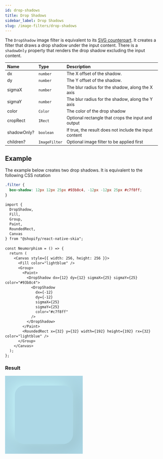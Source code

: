```yaml
---
id: drop-shadows
title: Drop Shadows
sidebar_label: Drop Shadows
slug: /image-filters/drop-shadows
---
```


The `DropShadow` image filter is equivalent to its [SVG counterpart](https://developer.mozilla.org/en-US/docs/Web/CSS/filter-function/drop-shadow()).
It creates a filter that draws a drop shadow under the input content.
There is a `shadowOnly` property that renders the drop shadow excluding the input content.


| Name        | Type          |  Description                                                  |
|:------------|:--------------|:--------------------------------------------------------------|
| dx          | `number`      | The X offset of the shadow.                                   |
| dy          | `number`      | The Y offset of the shadow.                                   |
| sigmaX      | `number`      | The blur radius for the shadow, along the X axis              |
| sigmaY      | `number`      | The blur radius for the shadow, along the Y axis              |
| color       | `Color`       | The color of the drop shadow                                  |
| cropRect    | `IRect`       | Optional rectangle that crops the input and output            |
| shadowOnly? | `boolean`     | If true, the result does not include the input content        | 
| children?   | `ImageFilter` | Optional image filter to be applied first                     | 

## Example

The example below creates two drop shadows.
It is equivalent to the following CSS notation

```css
.filter {
  box-shadow: 12px 12px 25px #93b8c4, -12px -12px 25px #c7f8ff;
}
```

```tsx twoslash
import {
  DropShadow,
  Fill,
  Group,
  Paint,
  RoundedRect,
  Canvas
} from "@shopify/react-native-skia";

const Neumorphism = () => {
  return (
    <Canvas style={{ width: 256, height: 256 }}>
      <Fill color="lightblue" />
      <Group>
        <Paint>
          <DropShadow dx={12} dy={12} sigmaX={25} sigmaY={25} color="#93b8c4">
            <DropShadow
              dx={-12}
              dy={-12}
              sigmaX={25}
              sigmaY={25}
              color="#c7f8ff"
            />
          </DropShadow>
        </Paint>
        <RoundedRect x={32} y={32} width={192} height={192} rx={32} color="lightblue" />
      </Group>
    </Canvas>
  );
};
```

### Result

![Drop Shadow](assets/drop-shadow.png)
